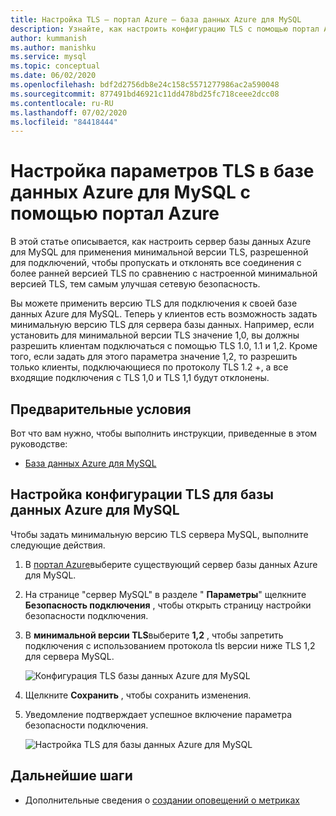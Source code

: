 ```yaml
---
title: Настройка TLS — портал Azure — база данных Azure для MySQL
description: Узнайте, как настроить конфигурацию TLS с помощью портал Azure для базы данных Azure для MySQL.
author: kummanish
ms.author: manishku
ms.service: mysql
ms.topic: conceptual
ms.date: 06/02/2020
ms.openlocfilehash: bdf2d2756db8e24c158c5571277986ac2a590048
ms.sourcegitcommit: 877491bd46921c11dd478bd25fc718ceee2dcc08
ms.contentlocale: ru-RU
ms.lasthandoff: 07/02/2020
ms.locfileid: "84418444"
---
```

# <a name="configuring-tls-settings-in-azure-database-for-mysql-using-azure-portal"></a>Настройка параметров TLS в базе данных Azure для MySQL с помощью портал Azure

В этой статье описывается, как настроить сервер базы данных Azure для MySQL для применения минимальной версии TLS, разрешенной для подключений, чтобы пропускать и отклонять все соединения с более ранней версией TLS по сравнению с настроенной минимальной версией TLS, тем самым улучшая сетевую безопасность.

Вы можете применить версию TLS для подключения к своей базе данных Azure для MySQL. Теперь у клиентов есть возможность задать минимальную версию TLS для сервера базы данных. Например, если установить для минимальной версии TLS значение 1,0, вы должны разрешить клиентам подключаться с помощью TLS 1.0, 1.1 и 1,2. Кроме того, если задать для этого параметра значение 1,2, то разрешить только клиенты, подключающиеся по протоколу TLS 1.2 +, а все входящие подключения с TLS 1,0 и TLS 1,1 будут отклонены.

## <a name="prerequisites"></a>Предварительные условия

Вот что вам нужно, чтобы выполнить инструкции, приведенные в этом руководстве:

* [База данных Azure для MySQL](quickstart-create-mysql-server-database-using-azure-portal.md)

## <a name="set-tls-configurations-for-azure-database-for-mysql"></a>Настройка конфигурации TLS для базы данных Azure для MySQL

Чтобы задать минимальную версию TLS сервера MySQL, выполните следующие действия.

1. В [портал Azure](https://portal.azure.com/)выберите существующий сервер базы данных Azure для MySQL.

1. На странице "сервер MySQL" в разделе " **Параметры**" щелкните **Безопасность подключения** , чтобы открыть страницу настройки безопасности подключения.

1. В **минимальной версии TLS**выберите **1,2** , чтобы запретить подключения с использованием протокола tls версии ниже TLS 1,2 для сервера MySQL.

    ![Конфигурация TLS базы данных Azure для MySQL](./media/howto-tls-configurations/setting-tls-value.png)

1. Щелкните **Сохранить** , чтобы сохранить изменения.

1. Уведомление подтверждает успешное включение параметра безопасности подключения.

    ![Настройка TLS для базы данных Azure для MySQL](./media/howto-tls-configurations/setting-tls-value-success.png)

## <a name="next-steps"></a>Дальнейшие шаги

- Дополнительные сведения о [создании оповещений о метриках](howto-alert-on-metric.md)